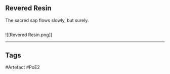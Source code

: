 ## Revered Resin
The sacred sap flows slowly, but surely.
##
![[Revered Resin.png]]

---
## Tags
#Artefact
#PoE2